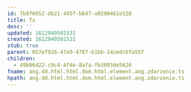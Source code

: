 ```yaml
---
id: 7b8f6652-db21-445f-b647-a0290461e528
title: Ts
desc: ''
updated: 1612940501531
created: 1612940501531
stub: true
parent: 057ef926-47e9-4787-b1bb-14cedc6fa55f
children:
  - 49b86d22-c9c4-4f4e-8afa-fb3093de5626
fname: ang.dd.html.html.dom.html.element.ang.zdarzenie.ts
hpath: ang.dd.html.html.dom.html.element.ang.zdarzenie.ts
---
```



